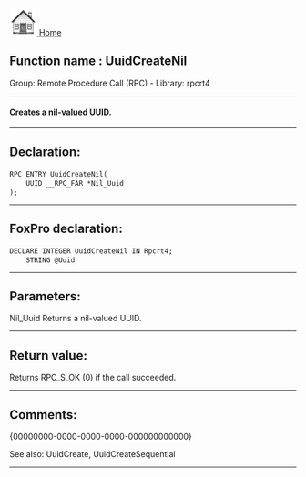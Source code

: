 [<img src="../../images/home.png"> Home ](https://github.com/VFPX/Win32API)  

## Function name : UuidCreateNil
Group: Remote Procedure Call (RPC) - Library: rpcrt4    
***  


#### Creates a nil-valued UUID.
***  


## Declaration:
```foxpro  
RPC_ENTRY UuidCreateNil(
	UUID __RPC_FAR *Nil_Uuid
);  
```  
***  


## FoxPro declaration:
```foxpro  
DECLARE INTEGER UuidCreateNil IN Rpcrt4;
	STRING @Uuid  
```  
***  


## Parameters:
Nil_Uuid
Returns a nil-valued UUID.  
***  


## Return value:
Returns RPC_S_OK (0) if the call succeeded.  
***  


## Comments:
{00000000-0000-0000-0000-000000000000}  
  
See also: UuidCreate, UuidCreateSequential   
  
***  

